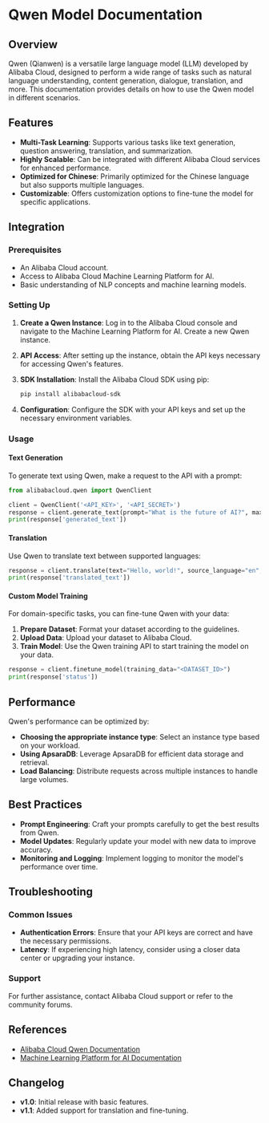 
# Qwen Model Documentation

## Overview

Qwen (Qianwen) is a versatile large language model (LLM) developed by Alibaba Cloud, designed to perform a wide range of tasks such as natural language understanding, content generation, dialogue, translation, and more. This documentation provides details on how to use the Qwen model in different scenarios.

## Features

- **Multi-Task Learning**: Supports various tasks like text generation, question answering, translation, and summarization.
- **Highly Scalable**: Can be integrated with different Alibaba Cloud services for enhanced performance.
- **Optimized for Chinese**: Primarily optimized for the Chinese language but also supports multiple languages.
- **Customizable**: Offers customization options to fine-tune the model for specific applications.

## Integration

### Prerequisites

- An Alibaba Cloud account.
- Access to Alibaba Cloud Machine Learning Platform for AI.
- Basic understanding of NLP concepts and machine learning models.

### Setting Up

1. **Create a Qwen Instance**: Log in to the Alibaba Cloud console and navigate to the Machine Learning Platform for AI. Create a new Qwen instance.
   
2. **API Access**: After setting up the instance, obtain the API keys necessary for accessing Qwen's features.

3. **SDK Installation**: Install the Alibaba Cloud SDK using pip:
   ```bash
   pip install alibabacloud-sdk
   ```

4. **Configuration**: Configure the SDK with your API keys and set up the necessary environment variables.

### Usage

#### Text Generation

To generate text using Qwen, make a request to the API with a prompt:

```python
from alibabacloud.qwen import QwenClient

client = QwenClient('<API_KEY>', '<API_SECRET>')
response = client.generate_text(prompt="What is the future of AI?", max_tokens=100)
print(response['generated_text'])
```

#### Translation

Use Qwen to translate text between supported languages:

```python
response = client.translate(text="Hello, world!", source_language="en", target_language="zh")
print(response['translated_text'])
```

#### Custom Model Training

For domain-specific tasks, you can fine-tune Qwen with your data:

1. **Prepare Dataset**: Format your dataset according to the guidelines.
2. **Upload Data**: Upload your dataset to Alibaba Cloud.
3. **Train Model**: Use the Qwen training API to start training the model on your data.

```python
response = client.finetune_model(training_data="<DATASET_ID>")
print(response['status'])
```

## Performance

Qwen's performance can be optimized by:
- **Choosing the appropriate instance type**: Select an instance type based on your workload.
- **Using ApsaraDB**: Leverage ApsaraDB for efficient data storage and retrieval.
- **Load Balancing**: Distribute requests across multiple instances to handle large volumes.

## Best Practices

- **Prompt Engineering**: Craft your prompts carefully to get the best results from Qwen.
- **Model Updates**: Regularly update your model with new data to improve accuracy.
- **Monitoring and Logging**: Implement logging to monitor the model's performance over time.

## Troubleshooting

### Common Issues

- **Authentication Errors**: Ensure that your API keys are correct and have the necessary permissions.
- **Latency**: If experiencing high latency, consider using a closer data center or upgrading your instance.

### Support

For further assistance, contact Alibaba Cloud support or refer to the community forums.

## References

- [Alibaba Cloud Qwen Documentation](https://www.alibabacloud.com)
- [Machine Learning Platform for AI Documentation](https://www.alibabacloud.com/product/machine-learning)

## Changelog

- **v1.0**: Initial release with basic features.
- **v1.1**: Added support for translation and fine-tuning.

